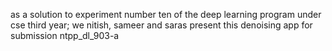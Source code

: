 as a solution to experiment number ten of the deep learning program under cse third year;
we nitish, sameer and saras present this denoising app for submission
ntpp_dl_903-a
